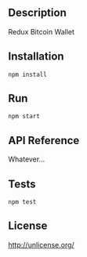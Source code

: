 ## Description

Redux Bitcoin Wallet

## Installation

`npm install`

## Run

`npm start`

## API Reference

Whatever...

## Tests

`npm test`

## License

http://unlicense.org/

